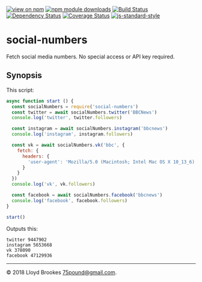 [![view on npm](https://img.shields.io/npm/v/social-numbers.svg)](https://www.npmjs.org/package/social-numbers)
[![npm module downloads](https://img.shields.io/npm/dt/social-numbers.svg)](https://www.npmjs.org/package/social-numbers)
[![Build Status](https://travis-ci.org/75lb/social-numbers.svg?branch=master)](https://travis-ci.org/75lb/social-numbers)
[![Dependency Status](https://david-dm.org/75lb/social-numbers.svg)](https://david-dm.org/75lb/social-numbers)
[![Coverage Status](https://coveralls.io/repos/github/75lb/social-numbers/badge.svg)](https://coveralls.io/github/75lb/social-numbers)
[![js-standard-style](https://img.shields.io/badge/code%20style-standard-brightgreen.svg)](https://github.com/feross/standard)

# social-numbers

Fetch social media numbers. No special access or API key required.

## Synopsis

This script:

```js
async function start () {
  const socialNumbers = require('social-numbers')
  const twitter = await socialNumbers.twitter('BBCNews')
  console.log('twitter', twitter.followers)

  const instagram = await socialNumbers.instagram('bbcnews')
  console.log('instagram', instagram.followers)

  const vk = await socialNumbers.vk('bbc', {
    fetch: {
      headers: {
        'user-agent': 'Mozilla/5.0 (Macintosh; Intel Mac OS X 10_13_6) AppleWebKit/537.36 (KHTML, like Gecko) Chrome/70.0.3516.0 Safari/537.36'
      }
    }
  })
  console.log('vk', vk.followers)

  const facebook = await socialNumbers.facebook('bbcnews')
  console.log('facebook', facebook.followers)
}

start()
```

Outputs this:

```
twitter 9447902
instagram 5653668
vk 378090
facebook 47129936
```

* * *

&copy; 2018 Lloyd Brookes <75pound@gmail.com>.
